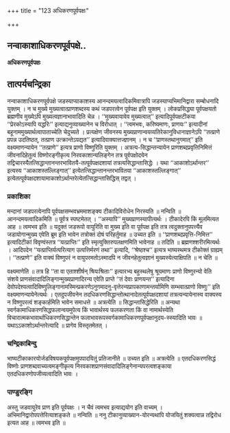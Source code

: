 +++
title = "123 अधिकरणपूर्वपक्षः"

+++


## नन्वाकाशाधिकरणपूर्वपक्षे..

**अधिकरणपूर्वपक्षः**

## **तात्पर्यचन्द्रिका**

नन्वाकाशाधिकरणपूर्वपक्षे जडस्याप्याकाशस्य आनन्दमयत्वादिकमिवात्रापि जडस्याप्यभिमानिद्वारा सम्बोधनादि युक्तम् । न च मुख्ये मुख्यत्वात्प्राणशब्दस्य कथं जडपरत्वेन पूर्वपक्ष इति युक्तम् । लोकप्रसिद्ध्या पूर्वपक्षयतो ब्रह्मणीव मुख्येऽपि मुख्यत्वज्ञानाभावादिति चेन्न । ‘‘मुख्यवायावेव मुख्यत्वात्’’ इत्यादिपूर्वपक्षटीकया ‘‘प्रेरकोऽस्यापि यद्धरिः’’ इत्याद्यनुव्याख्यानेन च विरोधात् । ‘‘त्वमभवः, करिष्यमाणः, प्राणयः’’ इत्यादीनां बहूनाममुख्यार्थत्वापाताच्चेति चेदुच्यते । प्रत्यक्षेण जीवनस्य मुख्यप्राणान्वयव्यतिरेकानुविधानाज्ञानेऽपि ‘‘तत्प्राणे प्रपन्न उदतिष्ठत्, तत्प्राण उत्क्रान्तेऽपद्यत’’ इत्यादिवाक्यात्तज्ज्ञानम् । न च ‘‘प्राणस्तथानुगमात्’’ इति वक्ष्यमाणन्यायेन ‘‘तत्प्राणे’’ इत्यत्र प्राणो विष्णुरिति युक्तम् । अत्रत्य-सिद्धान्तन्यायेन प्राणशब्दप्रवृत्तिनिमित्तं जीवनादिहेतुत्वं विष्णोरङ्गीकृत्य निरवकाशान्यलिङ्गेन तत्र पूर्वपक्षोदयेन तद्विचारस्यैतत्सिद्धान्तानन्तरभावितयै-तत्पूर्वपक्षदशायां तत्रत्यसिद्धान्तासिद्धेः । यथा ‘‘आकाशोऽर्थान्तर’’ इत्यस्य ‘‘आकाशस्तल्लिङ्गात्’’ इत्येतत्सिद्धान्तानन्तरभावितया ‘‘आकाशस्तल्लिङ्गात्’’ इत्येतत्पूर्वपक्षदशायामाकाशोऽर्थान्तरेत्येतत्सिद्धान्तासिद्धिस् तद्वत् ।

### **प्रकाशिका**

मन्दानां जडपरत्वेनापि पूर्वपक्षसम्भवभ्रममाशङ्क्य टीकादिविरोधेन निरस्यति ॥ नन्विति ॥ आनन्दमयत्वादिकमिति ॥ पूर्वत्र स्पष्टमेतत् । ‘‘अस्यापि’’ मुख्यप्राणस्यापीत्यर्थः । टीकादेरपि किं मूलमित्यत आह ॥ त्वमभव इति ॥ यदुक्तं जडरूपो वायुरिति वा मुख्य इति वा पूर्वपक्ष इति तत्र त्वदुक्तानुपपत्त्यैव जडायोगान्मुख्य एवेति ब्रूम इति भावेन तत्रोक्तं दोषं परिहर्तुमाह ॥ उच्यत इति ॥ ‘‘प्राणशब्दप्रवृत्ति-निमित्त’’ इत्यादिटीकां विवृण्वंस्तत्र ‘‘यत्प्राप्तिः’’ इति स्मृत्युक्तिरुपलक्षणमिति भावेनाह ॥ तदिति ॥ ब्रह्मणश्शरीरमित्यर्थः । आदिपदेन ‘‘यत्प्राप्तिर्यत्परित्याग उत्पत्तिर्मरणं तथा’’ इत्यादि, ‘‘श्रेष्ठश्च’’ इत्यत्र भाष्यस्थमत्र टीकोक्तं ग्राह्यम् । ‘‘तत्प्राणे’’ इति वाक्यं विष्णुपरं न वायुपरमतोऽस्मादपि न जीवनहेतुत्वज्ञानं मुख्यस्येत्याक्षिपति ॥ न चेति ॥

वक्ष्यमाणेति ॥ तत्र हि ‘‘ता वा एताश्शीर्षन् श्रियःश्रिताः’’ इत्यारभ्य बहुस्थलेषु श्रूयमाणः प्राणो विष्णुरन्यो वेति संशये प्राणसंवादादिलिङ्गान्मुख्यप्राणादिरन्य एवेति प्राप्ते ‘‘तं देवाः प्राणयन्त’’ इत्यादिना देवोपदेश्यत्वादिविष्णुलिङ्गानामस्मिन्प्रकरणेऽनुगमादनु-वृत्तेरन्यप्रापकाणामन्तर्यामिणि सम्भवात्प्राणो विष्णुः’’ इति वक्ष्यमाणन्यायेनेत्यर्थः । एतदुपजीवनेन तदधिकरणसिद्धान्तोत्थानादेतत्पूर्वपक्षदशायां तत्रत्यन्यायेनास्य वाक्यस्य न विष्णुपरत्वं शङ्कार्हमिति भावेन समाधत्ते ॥ अत्रत्येति ॥ सिद्धान्तासिद्धेरिति ॥ अन्यथा स्वर्गकामाधिकरणसिद्धफलान्वयमुपेत्य किं भावार्थस्य फलकरणता किं वा नामार्थस्येति विचारात्मकभावार्थाधिकरणसिद्धान्तेन फलाभावरूपस्वर्गकामाधिकरणपूर्वपक्षानुदय-स्स्यादिति भावः ॥ यथाऽऽकाशोऽर्थान्तरेत्यादि ॥ प्रागेव विस्तृतमेतत् ।

### **चन्द्रिकाबिन्दु**

भाष्यटीकाकारयोर्जडविषयकपूर्वपक्षमुपपादयितुं प्रतिजानीते ॥ उच्यत इति ॥ अत्रत्येति ॥ एतदधिकरणसिद्धं विष्णोः प्राणशब्दवाच्यत्वमङ्गीकृत्य निरवकाशप्राणसंवादादिलिङ्गेनान्यपरत्वशङ्काया एतदधिकरणोपजीव्यत्वादिति भावः ।

### **पाण्डुरङ्गि**

अस्तु जडवायुरेव प्राण इति पूर्वपक्षः । न चैवं त्वमभव इत्याद्ययोग इति वाच्यम् । अभिमानिद्वारोपपत्तेरित्याशङ्कते ॥ नन्विति ॥ ननु टीकानुव्याख्यान-योरन्यथापि योजयितुं शक्यत्वान्न तद्विरोध इत्यत आह ॥ त्वमभव इति ॥

